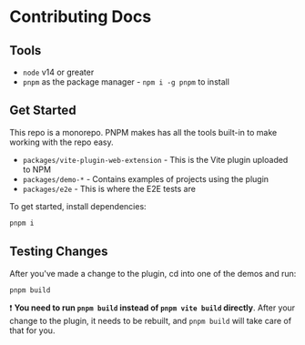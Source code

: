 # Contributing Docs

## Tools

- `node` v14 or greater
- `pnpm` as the package manager - `npm i -g pnpm` to install

## Get Started

This repo is a monorepo. PNPM makes has all the tools built-in to make working with the repo easy.

- `packages/vite-plugin-web-extension` - This is the Vite plugin uploaded to NPM
- `packages/demo-*` - Contains examples of projects using the plugin
- `packages/e2e` - This is where the E2E tests are

To get started, install dependencies:

```bash
pnpm i
```

## Testing Changes

After you've made a change to the plugin, cd into one of the demos and run:

```bash
pnpm build
```

:exclamation: **You need to run `pnpm build` instead of `pnpm vite build` directly**. After your change to the plugin, it needs to be rebuilt, and `pnpm build` will take care of that for you.
